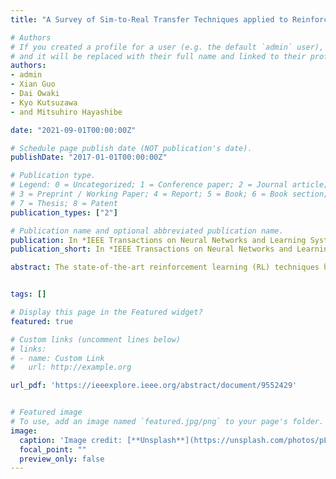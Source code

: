 ```yaml
---
title: "A Survey of Sim-to-Real Transfer Techniques applied to Reinforcement Learning for Bio-Inspired Robots"

# Authors
# If you created a profile for a user (e.g. the default `admin` user), write the username (folder name) here 
# and it will be replaced with their full name and linked to their profile.
authors:
- admin
- Xian Guo
- Dai Owaki
- Kyo Kutsuzawa
- and Mitsuhiro Hayashibe

date: "2021-09-01T00:00:00Z"

# Schedule page publish date (NOT publication's date).
publishDate: "2017-01-01T00:00:00Z"

# Publication type.
# Legend: 0 = Uncategorized; 1 = Conference paper; 2 = Journal article;
# 3 = Preprint / Working Paper; 4 = Report; 5 = Book; 6 = Book section;
# 7 = Thesis; 8 = Patent
publication_types: ["2"]

# Publication name and optional abbreviated publication name.
publication: In *IEEE Transactions on Neural Networks and Learning Systems (TNNLS)*
publication_short: In *IEEE Transactions on Neural Networks and Learning Systems (TNNLS, IF14.2)*

abstract: The state-of-the-art reinforcement learning (RL) techniques have made innumerable advancements in robot control, especially in combination with deep neural networks (DNNs), known as deep reinforcement learning (DRL). Herein, instead of reviewing the theoretical studies on RL, which were almost fully completed several decades ago, we summarize some state-of-the-art techniques added to commonly used RL frameworks for robot control. We mainly review bio-inspired robots (BIRs), because they can learn to locomote or produce natural behaviors similar to animals and humans. With the ultimate goal of practical applications in real world, we further narrow our review scope to techniques that could aid in sim-to-real transfer. We categorized these techniques into four groups, a) use of accurate simulators, b) use of kinematic and dynamic models, c) use of hierarchical and distributed controllers, and d) use of demonstrations. The purposes of these four groups of techniques are to supply general and accurate environments for RL training, improve sampling efficiency, divide and conquer complex motion tasks and redundant robot structures, and acquire natural skills. We found that, by synthetically using these techniques, it is possible to deploy RL on physical BIRs in actuality.


tags: []

# Display this page in the Featured widget?
featured: true

# Custom links (uncomment lines below)
# links:
# - name: Custom Link
#   url: http://example.org

url_pdf: 'https://ieeexplore.ieee.org/abstract/document/9552429'


# Featured image
# To use, add an image named `featured.jpg/png` to your page's folder. 
image:
  caption: 'Image credit: [**Unsplash**](https://unsplash.com/photos/pLCdAaMFLTE)'
  focal_point: ""
  preview_only: false
---
```




